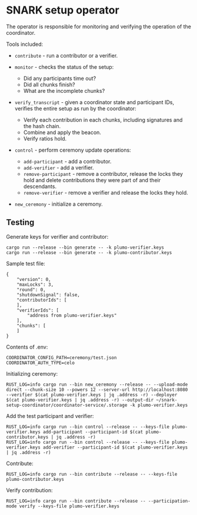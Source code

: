 # SNARK setup operator

The operator is responsible for monitoring and verifying the operation of the coordinator.

Tools included:
* `contribute` - run a contributor or a verifier.

* `monitor` - checks the status of the setup:
  * Did any participants time out?
  * Did all chunks finish?
  * What are the incomplete chunks?
  
* `verify_transcript` - given a coordinator state and participant IDs, verifies the entire setup as run by the coordinator:
  * Verify each contribution in each chunks, including signatures and the hash chain.
  * Combine and apply the beacon.
  * Verify ratios hold.
  
* `control` - perform ceremony update operations:
  * `add-participant` - add a contributor.
  * `add-verifier` - add a verifier.
  * `remove-participant` - remove a contributor, release the locks they hold and delete contributions they were part of and their descendants.
  * `remove-verifier` - remove a verifier and release the locks they hold.
  
* `new_ceremony` - initialize a ceremony.
  

## Testing

Generate keys for verifier and contributor:
```
cargo run --release --bin generate -- -k plumo-verifier.keys
cargo run --release --bin generate -- -k plumo-contributor.keys
```

Sample test file:
```
{
    "version": 0,
    "maxLocks": 3,
    "round": 0,
    "shutdownSignal": false,
    "contributorIds": [
    ],
    "verifierIds": [
        "address from plumo-verifier.keys"
    ],
    "chunks": [
    ]
}
```

Contents of .env:
```
COORDINATOR_CONFIG_PATH=ceremony/test.json
COORDINATOR_AUTH_TYPE=celo
```

Initializing ceremony:
```
RUST_LOG=info cargo run --bin new_ceremony --release -- --upload-mode direct --chunk-size 10 --powers 12 --server-url http://localhost:8080 --verifier $(cat plumo-verifier.keys | jq .address -r) --deployer $(cat plumo-verifier.keys | jq .address -r) --output-dir ~/snark-setup-coordinator/coordinator-service/.storage -k plumo-verifier.keys
```

Add the test participant and verifier:
```
RUST_LOG=info cargo run --bin control --release -- --keys-file plumo-verifier.keys add-participant --participant-id $(cat plumo-contributor.keys | jq .address -r)
RUST_LOG=info cargo run --bin control --release -- --keys-file plumo-verifier.keys add-verifier --participant-id $(cat plumo-verifier.keys | jq .address -r)
```

Contribute:
```
RUST_LOG=info cargo run --bin contribute --release -- --keys-file plumo-contributor.keys
```

Verify contribution:
```
RUST_LOG=info cargo run --bin contribute --release -- --participation-mode verify --keys-file plumo-verifier.keys
```
